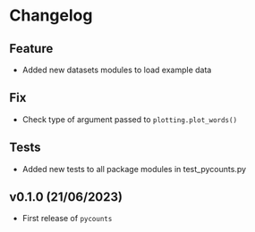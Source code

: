 # Changelog

<!--next-version-placeholder-->

## Feature

- Added new datasets modules to load example data

## Fix

- Check type of argument passed to `plotting.plot_words()`

## Tests

- Added new tests to all package modules in test_pycounts.py

## v0.1.0 (21/06/2023)

- First release of `pycounts`
